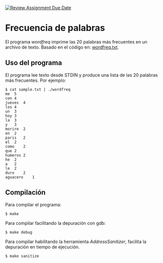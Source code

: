 [![Review Assignment Due Date](https://classroom.github.com/assets/deadline-readme-button-22041afd0340ce965d47ae6ef1cefeee28c7c493a6346c4f15d667ab976d596c.svg)](https://classroom.github.com/a/9qQbKJI7)
# Frecuencia de palabras
El programa *wordfreq* imprime las 20 palabras más frecuentes en un archivo de texto. Basado en el código en: [wordfreq.txt](http://hpca23.cse.tamu.edu/taco/utsa-www/cs2073-2.old/c/wordfreq.txt).

## Uso del programa
El programa lee texto desde STDIN y produce una lista de las 20 palabras más frecuentes. Por ejemplo:
```
$ cat sample.txt | ./wordfreq 
me	5
con	4
jueves	4
los	4
un	3
hoy	3
la	3
y	3
morire	2
en	2
paris	2
el	2
como	2
que	2
humeros	2
he	2
a	2
le	2
duro	2
aguacero	1
```
## Compilación
Para compilar el programa:
```
$ make
```
Para compilar facilitando la depuración con gdb:
```
$ make debug
```
Para compilar habilitando la herramienta *AddressSanitizer*, facilita la depuración en tiempo de ejecución.
```
$ make sanitize
```
